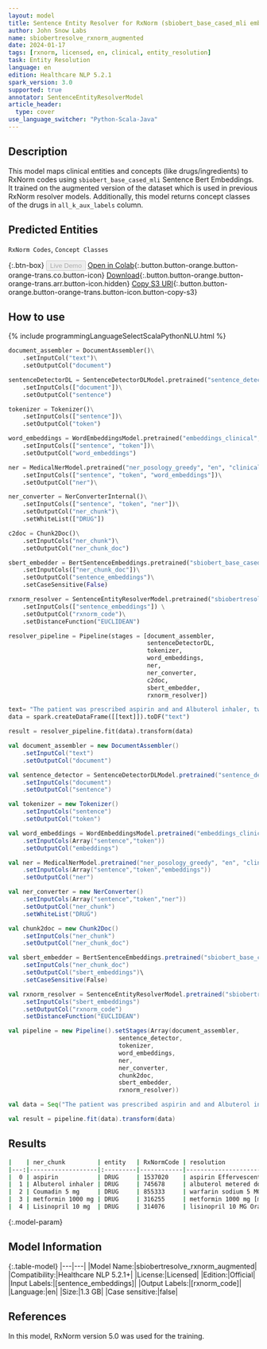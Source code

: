```yaml
---
layout: model
title: Sentence Entity Resolver for RxNorm (sbiobert_base_cased_mli embeddings)
author: John Snow Labs
name: sbiobertresolve_rxnorm_augmented
date: 2024-01-17
tags: [rxnorm, licensed, en, clinical, entity_resolution]
task: Entity Resolution
language: en
edition: Healthcare NLP 5.2.1
spark_version: 3.0
supported: true
annotator: SentenceEntityResolverModel
article_header:
  type: cover
use_language_switcher: "Python-Scala-Java"
---
```


## Description

This model maps clinical entities and concepts (like drugs/ingredients) to RxNorm codes using `sbiobert_base_cased_mli` Sentence Bert Embeddings. It trained on the augmented version of the dataset which is used in previous RxNorm resolver models. Additionally, this model returns concept classes of the drugs in `all_k_aux_labels` column.

## Predicted Entities

`RxNorm Codes`, `Concept Classes`

{:.btn-box}
<button class="button button-orange" disabled>Live Demo</button>
[Open in Colab](https://colab.research.google.com/github/JohnSnowLabs/spark-nlp-workshop/blob/master/tutorials/Certification_Trainings/Healthcare/3.Clinical_Entity_Resolvers.ipynb){:.button.button-orange.button-orange-trans.co.button-icon}
[Download](https://s3.amazonaws.com/auxdata.johnsnowlabs.com/clinical/models/sbiobertresolve_rxnorm_augmented_en_5.2.1_3.0_1705502473156.zip){:.button.button-orange.button-orange-trans.arr.button-icon.hidden}
[Copy S3 URI](s3://auxdata.johnsnowlabs.com/clinical/models/sbiobertresolve_rxnorm_augmented_en_5.2.1_3.0_1705502473156.zip){:.button.button-orange.button-orange-trans.button-icon.button-copy-s3}

## How to use



<div class="tabs-box" markdown="1">
{% include programmingLanguageSelectScalaPythonNLU.html %}
  
```python
document_assembler = DocumentAssembler()\
    .setInputCol("text")\
    .setOutputCol("document")

sentenceDetectorDL = SentenceDetectorDLModel.pretrained("sentence_detector_dl_healthcare", "en", "clinical/models")\
    .setInputCols(["document"])\
    .setOutputCol("sentence")

tokenizer = Tokenizer()\
    .setInputCols(["sentence"])\
    .setOutputCol("token")

word_embeddings = WordEmbeddingsModel.pretrained("embeddings_clinical", "en", "clinical/models")\
    .setInputCols(["sentence", "token"])\
    .setOutputCol("word_embeddings")

ner = MedicalNerModel.pretrained("ner_posology_greedy", "en", "clinical/models")\
    .setInputCols(["sentence", "token", "word_embeddings"])\
    .setOutputCol("ner")\

ner_converter = NerConverterInternal()\
    .setInputCols(["sentence", "token", "ner"])\
    .setOutputCol("ner_chunk")\
    .setWhiteList(["DRUG"])

c2doc = Chunk2Doc()\
    .setInputCols("ner_chunk")\
    .setOutputCol("ner_chunk_doc")

sbert_embedder = BertSentenceEmbeddings.pretrained("sbiobert_base_cased_mli", "en", "clinical/models")\
    .setInputCols(["ner_chunk_doc"])\
    .setOutputCol("sentence_embeddings")\
    .setCaseSensitive(False)

rxnorm_resolver = SentenceEntityResolverModel.pretrained("sbiobertresolve_rxnorm_augmented", "en", "clinical/models")\ \
    .setInputCols(["sentence_embeddings"]) \
    .setOutputCol("rxnorm_code")\
    .setDistanceFunction("EUCLIDEAN")

resolver_pipeline = Pipeline(stages = [document_assembler,
                                       sentenceDetectorDL,
                                       tokenizer,
                                       word_embeddings,
                                       ner,
                                       ner_converter,
                                       c2doc,
                                       sbert_embedder,
                                       rxnorm_resolver])

text= "The patient was prescribed aspirin and and Albuterol inhaler, two puffs every 4 hours as needed for asthma. He was seen by the endocrinology service and she was discharged on avandia 4 mg at night , Coumadin 5 mg with meals , and metformin 1000 mg two times a day and Lisinopril 10 mg daily"
data = spark.createDataFrame([[text]]).toDF("text")

result = resolver_pipeline.fit(data).transform(data)
```
```scala
val document_assembler = new DocumentAssembler()
    .setInputCol("text")
    .setOutputCol("document")

val sentence_detector = SentenceDetectorDLModel.pretrained("sentence_detector_dl_healthcare","en","clinical/models")
    .setInputCols("document")
    .setOutputCol("sentence")

val tokenizer = new Tokenizer()
    .setInputCols("sentence")
    .setOutputCol("token")

val word_embeddings = WordEmbeddingsModel.pretrained("embeddings_clinical", "en", "clinical/models")
    .setInputCols(Array("sentence","token"))
    .setOutputCol("embeddings")

val ner = MedicalNerModel.pretrained("ner_posology_greedy", "en", "clinical/models")
    .setInputCols(Array("sentence","token","embeddings"))
    .setOutputCol("ner")

val ner_converter = new NerConverter()
    .setInputCols(Array("sentence","token","ner"))
    .setOutputCol("ner_chunk")
    .setWhiteList("DRUG")

val chunk2doc = new Chunk2Doc()
    .setInputCols("ner_chunk")
    .setOutputCol("ner_chunk_doc")

val sbert_embedder = BertSentenceEmbeddings.pretrained("sbiobert_base_cased_mli","en","clinical/models")
    .setInputCols("ner_chunk_doc")
    .setOutputCol("sbert_embeddings")\
    .setCaseSensitive(False)

val rxnorm_resolver = SentenceEntityResolverModel.pretrained("sbiobertresolve_rxnorm_augmented", "en", "clinical/models")
    .setInputCols("sbert_embeddings")
    .setOutputCol("rxnorm_code")
    .setDistanceFunction("EUCLIDEAN")

val pipeline = new Pipeline().setStages(Array(document_assembler,
                               sentence_detector,
                               tokenizer,
                               word_embeddings,
                               ner,
                               ner_converter,
                               chunk2doc,
                               sbert_embedder,
                               rxnorm_resolver))

val data = Seq("The patient was prescribed aspirin and and Albuterol inhaler, two puffs every 4 hours as needed for asthma. He was seen by the endocrinology service and she was discharged on Coumadin 5 mg with meals , and metformin 1000 mg two times a day and Lisinopril 10 mg daily").toDS().toDF("text")

val result = pipeline.fit(data).transform(data)
```
</div>

## Results

```bash
|    | ner_chunk         | entity   | RxNormCode | resolution                                                      | all_k_results                                    | all_k_distances                               | all_k_cosine_distances                        | all_k_resolutions                                                                                | all_k_aux_labels                                                                |
|---:|-------------------|:---------|------------|-----------------------------------------------------------------|--------------------------------------------------|-----------------------------------------------|-----------------------------------------------|--------------------------------------------------------------------------------------------------|---------------------------------------------------------------------------------|
|  0 | aspirin           | DRUG     | 1537020    | aspirin Effervescent Oral Tablet                                | 1537020:::1191:::1295740:::405403:::218266...    | 0.0000:::0.0000:::4.1826:::5.7007:::6.0877... | 0.0000:::0.0000:::0.0292:::0.0550:::0.0624... |aspirin Effervescent Oral Tablet:::aspirin [aspirin]:::aspirin Oral Powder Product...             | Clinical Drug Form:::Ingredient:::Clinical Dose Group:::Brand Name:::Brand Na...|
|  1 | Albuterol inhaler | DRUG     | 745678     | albuterol metered dose inhaler [albuterol metered dose inhaler] | 745678:::2108226:::1154602:::2108233:::2108228...| 4.9847:::5.1028:::5.4746:::5.7809:::6.28597...| 0.0414:::0.0439:::0.0505:::0.0562:::0.0676 ...|albuterol metered dose inhaler [albuterol metered dose inhaler]:::albuterol inhalation solution...| Clinical Drug Form:::Clinical Drug Form:::Clinical Dose Group:::Clinical Drug...|
|  2 | Coumadin 5 mg     | DRUG     | 855333     | warfarin sodium 5 MG [Coumadin]                                 | 855333:::432467:::438740:::153692:::352120...    | 0.0000:::4.0885:::4.0885:::5.3065:::5.51327...| 0.0000:::0.0287:::0.0287:::0.0479:::0.0518... |warfarin sodium 5 MG [Coumadin]:::coumarin 5 MG Oral Tablet:::coumarin 5 mg [coumarin 5 mg]:::o...| Branded Drug Comp:::Clinical Drug:::Clinical Drug Comp:::Branded Drug:::Brand...|
|  3 | metformin 1000 mg | DRUG     | 316255     | metformin 1000 mg [metformin 1000 mg]                           | 316255:::860995:::860999:::860997:::861014.      | 0.0000:::5.2988:::5.2988:::5.9071:::6.3066... | 0.0000:::0.0445:::0.0445:::0.0553:::0.0632... |metformin 1000 mg [metformin 1000 mg]:::metformin hydrochloride 1000 mg [metformin hydrochlore... | Clinical Drug Comp:::Clinical Drug Comp:::Clinical Drug:::Branded Drug Comp::...|
|  4 | Lisinopril 10 mg  | DRUG     | 314076     | lisinopril 10 MG Oral Tablet                                    | 314076:::316151:::567576:::565846:::389184...    | 0.0000:::0.0000:::3.6543:::4.2782:::4.2805... | 0.0000:::0.0000:::0.0234:::0.0325:::0.0315... |lisinopril 10 MG Oral Tablet:::lisinopril 10 mg [lisinopril 10 mg]:::lisinopril 10 mg [prinivil...| Clinical Drug:::Clinical Drug Comp:::Branded Drug Comp:::Branded Drug Comp:::...|
```

{:.model-param}
## Model Information

{:.table-model}
|---|---|
|Model Name:|sbiobertresolve_rxnorm_augmented|
|Compatibility:|Healthcare NLP 5.2.1+|
|License:|Licensed|
|Edition:|Official|
|Input Labels:|[sentence_embeddings]|
|Output Labels:|[rxnorm_code]|
|Language:|en|
|Size:|1.3 GB|
|Case sensitive:|false|

## References

In this model, RxNorm  version 5.0 was used for the training.

